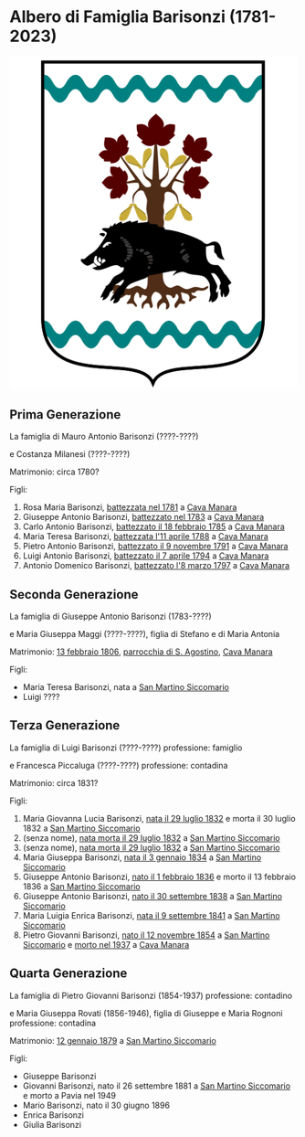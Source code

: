 # Albero di Famiglia Barisonzi (1781-2023)

![Scudo araldico di fantasia. Autore: Marcello Barisonzi](images/Barisonzi_crest.svg)

## Prima Generazione

La famiglia di Mauro Antonio Barisonzi (????-????)

e Costanza Milanesi (????-????)

Matrimonio: circa 1780?

Figli:

1. Rosa Maria Barisonzi, [battezzata nel 1781](./battesimo/cava_manara/rosa_maria_barisonzi_1781.jpg) a [Cava Manara](luoghi/cava_manara.md)
2. Giuseppe Antonio Barisonzi, [battezzato nel 1783](./battesimo/cava_manara/giuseppe_antonio_barisonzi_1783.jpg) a [Cava Manara](luoghi/cava_manara.md)
3. Carlo Antonio Barisonzi, [battezzato il 18 febbraio 1785](./battesimo/cava_manara/carlo_antonio_barisonzi_1785.jpg) a [Cava Manara](luoghi/cava_manara.md)
4. Maria Teresa Barisonzi, [battezzata l'11 aprile 1788](./battesimo/cava_manara/maria_teresa_barisonzi_1788.jpg) a [Cava Manara](luoghi/cava_manara.md)
5. Pietro Antonio Barisonzi, [battezzato il 9 novembre 1791](./battesimo/cava_manara/pietro_antonio_barisonzi_1791.jpg) a [Cava Manara](luoghi/cava_manara.md)
6. Luigi Antonio Barisonzi, [battezzato il 7 aprile 1794](./battesimo/cava_manara/luigi_antonio_barisonzi_1794.jpg) a [Cava Manara](luoghi/cava_manara.md)
7. Antonio Domenico Barisonzi, [battezzato l'8 marzo 1797](./battesimo/cava_manara/antonio_domenico_barisonzi_1797.jpg) a [Cava Manara](luoghi/cava_manara.md)

## Seconda Generazione

La famiglia di Giuseppe Antonio Barisonzi (1783-????)

e Maria Giuseppa Maggi (????-????), figlia di Stefano e di Maria Antonia

Matrimonio: [13 febbraio 1806](./atti_matrimonio/cava_manara/giuseppe_antonio_barisonzi_maria_giuseppa_maggi_1806.jpg), [parrocchia di S. Agostino](luoghi/parrocchia_s_agostino.md), [Cava Manara](luoghi/cava_manara.md)

Figli:

- Maria Teresa Barisonzi, nata a [San Martino Siccomario](luoghi/san_martino_siccomario.md)
- Luigi ????

## Terza Generazione

La famiglia di Luigi Barisonzi (????-????)
professione: famiglio

e Francesca Piccaluga (????-????)
professione: contadina

Matrimonio: circa 1831?

Figli:

1. Maria Giovanna Lucia Barisonzi, [nata il 29 luglio 1832](./battesimo/san_martino_siccomario/maria_giovanna_lucia_barisonzi_1832.jpg) e morta il 30 luglio 1832 a [San Martino Siccomario](luoghi/san_martino_siccomario.md)
2. (senza nome), [nata morta il 29 luglio 1832](./battesimo/san_martino_siccomario/maria_giovanna_lucia_barisonzi_1832.jpg) a [San Martino Siccomario](luoghi/san_martino_siccomario.md)
3. (senza nome), [nata morta il 29 luglio 1832](./battesimo/san_martino_siccomario/maria_giovanna_lucia_barisonzi_1832.jpg) a [San Martino Siccomario](luoghi/san_martino_siccomario.md)
4. Maria Giuseppa Barisonzi, [nata il 3 gennaio 1834](./battesimo/san_martino_siccomario/maria_giuseppa_barisonzi_1834.jpg) a [San Martino Siccomario](luoghi/san_martino_siccomario.md)
5. Giuseppe Antonio Barisonzi, [nato il 1 febbraio 1836](./battesimo/san_martino_siccomario/giuseppe_antonio_barisonzi_1836.jpg) e morto il 13 febbraio 1836 a [San Martino Siccomario](luoghi/san_martino_siccomario.md)
6. Giuseppe Antonio Barisonzi, [nato il 30 settembre 1838](./battesimo/san_martino_siccomario/giuseppe_antonio_barisonzi_1838.jpg) a [San Martino Siccomario](luoghi/san_martino_siccomario.md)
7. Maria Luigia Enrica Barisonzi, [nata il 9 settembre 1841](.battesimo/san_martino_siccomario/maria_luigia_enrica_barisonzi_1841.jpg) a [San Martino Siccomario](luoghi/san_martino_siccomario.md)
8. Pietro Giovanni Barisonzi, [nato il 12 novembre 1854](./battesimo/san_martino_siccomario/barisonzi_pietro_giovanni_1854.jpg) a [San Martino Siccomario](luoghi/san_martino_siccomario.md) e [morto nel 1937](.camposanto/cava_manara/IMG_20220610_152521523.jpg) a [Cava Manara](luoghi/cava_manara.md)

## Quarta Generazione

La famiglia di Pietro Giovanni Barisonzi (1854-1937)
professione: contadino

e Maria Giuseppa Rovati (1856-1946), figlia di Giuseppe e Maria Rognoni
professione: contadina

Matrimonio: [12 gennaio 1879](./atti_matrimonio/san_martino_siccomario/barisonzi_pietro_giovanni_rovati_maria_giuseppa_1879.jpg) a [San Martino Siccomario](luoghi/san_martino_siccomario.md)

Figli:

- Giuseppe Barisonzi
- Giovanni Barisonzi, nato il 26 settembre 1881 a [San Martino Siccomario](luoghi/san_martino_siccomario.md) e morto a Pavia nel 1949
- Mario Barisonzi, nato il 30 giugno 1896
- Enrica Barisonzi
- Giulia Barisonzi
